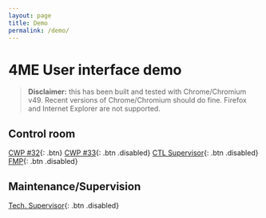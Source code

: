 ```yaml
---
layout: page
title: Demo
permalink: /demo/
---
```


# 4ME User interface demo

>**Disclaimer:** this has been built and tested with Chrome/Chromium v49.
>Recent versions of Chrome/Chromium should do fine. Firefox and Internet Explorer are not supported.

## Control room
[CWP #32](http://4me.home.kouak.org/){: .btn}
[CWP #33](){: .btn .disabled}
[CTL Supervisor](){: .btn .disabled}
[FMP](){: .btn .disabled}

## Maintenance/Supervision
[Tech. Supervisor](){: .btn .disabled}